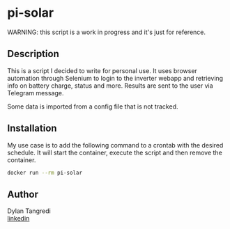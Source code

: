 # pi-solar

WARNING: this script is a work in progress and it's just for reference.

## Description

This is a script I decided to write for personal use.
It uses browser automation through Selenium to login to the inverter webapp and retrieving info on battery charge, status and more. Results are sent to the user via Telegram message.

Some data is imported from a config file that is not tracked.

## Installation

My use case is to add the following command to a crontab with the desired schedule. It will start the container, execute the script and then remove the container.

```bash
docker run --rm pi-solar
```

## Author

Dylan Tangredi\
[linkedin](https://www.linkedin.com/in/dylantangredi/)
